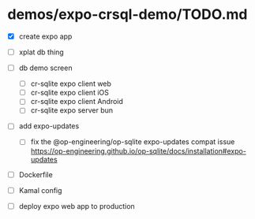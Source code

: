 # demos/expo-crsql-demo/TODO.md

- [x] create expo app

- [ ] xplat db thing

- [ ] db demo screen
  - [ ] cr-sqlite expo client web
  - [ ] cr-sqlite expo client iOS
  - [ ] cr-sqlite expo client Android
  - [ ] cr-sqlite expo server bun

- [ ] add expo-updates
  - [ ] fix the @op-engineering/op-sqlite expo-updates compat issue https://op-engineering.github.io/op-sqlite/docs/installation#expo-updates

- [ ] Dockerfile
- [ ] Kamal config
- [ ] deploy expo web app to production
